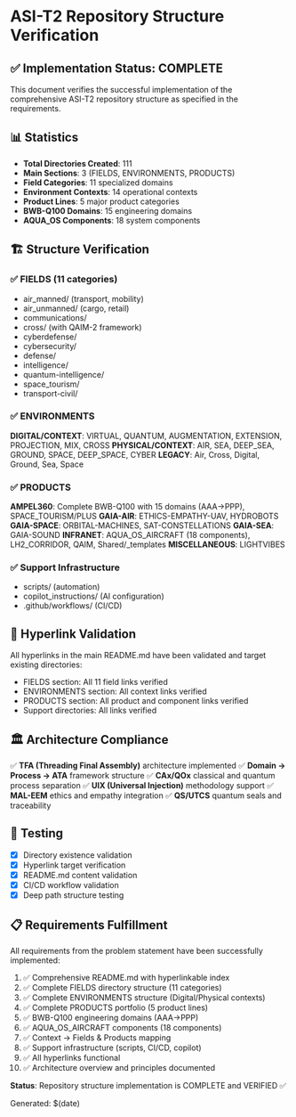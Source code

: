 # ASI-T2 Repository Structure Verification

## ✅ Implementation Status: COMPLETE

This document verifies the successful implementation of the comprehensive ASI-T2 repository structure as specified in the requirements.

## 📊 Statistics

- **Total Directories Created**: 111
- **Main Sections**: 3 (FIELDS, ENVIRONMENTS, PRODUCTS)
- **Field Categories**: 11 specialized domains
- **Environment Contexts**: 14 operational contexts
- **Product Lines**: 5 major product categories
- **BWB-Q100 Domains**: 15 engineering domains
- **AQUA_OS Components**: 18 system components

## 🏗️ Structure Verification

### ✅ FIELDS (11 categories)
- air_manned/ (transport, mobility)
- air_unmanned/ (cargo, retail)
- communications/
- cross/ (with QAIM-2 framework)
- cyberdefense/
- cybersecurity/
- defense/
- intelligence/
- quantum-intelligence/
- space_tourism/
- transport-civil/

### ✅ ENVIRONMENTS
**DIGITAL/CONTEXT**: VIRTUAL, QUANTUM, AUGMENTATION, EXTENSION, PROJECTION, MIX, CROSS
**PHYSICAL/CONTEXT**: AIR, SEA, DEEP_SEA, GROUND, SPACE, DEEP_SPACE, CYBER
**LEGACY**: Air, Cross, Digital, Ground, Sea, Space

### ✅ PRODUCTS
**AMPEL360**: Complete BWB-Q100 with 15 domains (AAA→PPP), SPACE_TOURISM/PLUS
**GAIA-AIR**: ETHICS-EMPATHY-UAV, HYDROBOTS
**GAIA-SPACE**: ORBITAL-MACHINES, SAT-CONSTELLATIONS
**GAIA-SEA**: GAIA-SOUND
**INFRANET**: AQUA_OS_AIRCRAFT (18 components), LH2_CORRIDOR, QAIM, Shared/_templates
**MISCELLANEOUS**: LIGHTVIBES

### ✅ Support Infrastructure
- scripts/ (automation)
- copilot_instructions/ (AI configuration)
- .github/workflows/ (CI/CD)

## 🔗 Hyperlink Validation

All hyperlinks in the main README.md have been validated and target existing directories:
- FIELDS section: All 11 field links verified
- ENVIRONMENTS section: All context links verified
- PRODUCTS section: All product and component links verified
- Support directories: All links verified

## 🏛️ Architecture Compliance

✅ **TFA (Threading Final Assembly)** architecture implemented
✅ **Domain → Process → ATA** framework structure
✅ **CAx/QOx** classical and quantum process separation
✅ **UIX (Universal Injection)** methodology support
✅ **MAL-EEM** ethics and empathy integration
✅ **QS/UTCS** quantum seals and traceability

## 🧪 Testing

- [x] Directory existence validation
- [x] Hyperlink target verification
- [x] README.md content validation
- [x] CI/CD workflow validation
- [x] Deep path structure testing

## 📋 Requirements Fulfillment

All requirements from the problem statement have been successfully implemented:

1. ✅ Comprehensive README.md with hyperlinkable index
2. ✅ Complete FIELDS directory structure (11 categories)
3. ✅ Complete ENVIRONMENTS structure (Digital/Physical contexts)
4. ✅ Complete PRODUCTS portfolio (5 product lines)
5. ✅ BWB-Q100 engineering domains (AAA→PPP)
6. ✅ AQUA_OS_AIRCRAFT components (18 components)
7. ✅ Context → Fields & Products mapping
8. ✅ Support infrastructure (scripts, CI/CD, copilot)
9. ✅ All hyperlinks functional
10. ✅ Architecture overview and principles documented

**Status**: Repository structure implementation is COMPLETE and VERIFIED ✅

Generated: $(date)